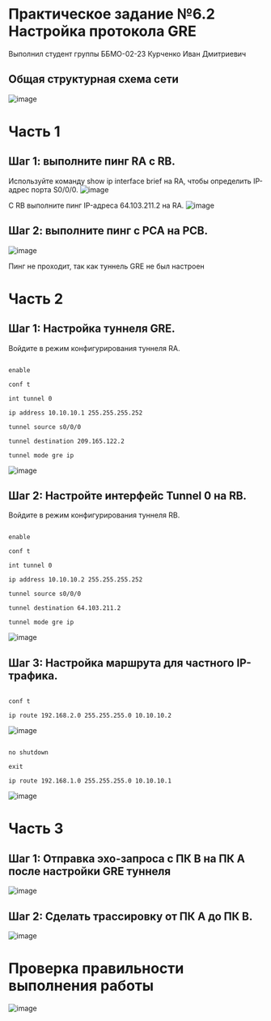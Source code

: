 # Практическое задание №6.2 Настройка протокола GRE

Выполнил студент группы ББМО-02-23 Курченко Иван Дмитриевич

## Общая структурная схема сети
![image](https://github.com/Flameitser/TOIB6.2/assets/65831927/c7971b78-7a9f-4395-b9e3-6f12d9bcbb1c)

# Часть 1

## Шаг 1:  выполните пинг RA с RB.
Используйте команду show ip interface brief на RA, чтобы определить IP-адрес порта S0/0/0.
![image](https://github.com/Flameitser/TOIB6.2/assets/65831927/e56b0747-110a-4d92-9f49-dd94653f7eaf)

С RB выполните пинг IP-адреса 64.103.211.2 на RA.
![image](https://github.com/Flameitser/TOIB6.2/assets/65831927/b5f0a8ad-f264-43cf-b275-0c1b1b59099a)

##  Шаг 2: выполните пинг с PCA на PCB.
![image](https://github.com/Flameitser/TOIB6.2/assets/65831927/4e143177-c8f9-4490-9269-d417e877d5b0)

Пинг не проходит, так как туннель GRE не был настроен

# Часть 2 

## Шаг 1: Настройка туннеля GRE.

Войдите в режим конфигурирования туннеля RA.
    
```

enable

conf t

int tunnel 0

ip address 10.10.10.1 255.255.255.252

tunnel source s0/0/0

tunnel destination 209.165.122.2

tunnel mode gre ip

```

![image](https://github.com/Flameitser/TOIB6.2/assets/65831927/5c162a62-13b9-42cd-b3bb-7dcb53bb49d9)




## Шаг 2: Настройте интерфейс Tunnel 0 на RB.

Войдите в режим конфигурирования туннеля RB.

    
```

enable

conf t

int tunnel 0

ip address 10.10.10.2 255.255.255.252

tunnel source s0/0/0

tunnel destination 64.103.211.2

tunnel mode gre ip

```

![image](https://github.com/Flameitser/TOIB6.2/assets/65831927/c87175c9-71f0-4739-9419-2ad9d7466d43)


## Шаг 3: Настройка маршрута для частного IP-трафика.

```

conf t

ip route 192.168.2.0 255.255.255.0 10.10.10.2

```
![image](https://github.com/Flameitser/TOIB6.2/assets/65831927/a3a2a12e-cd63-4298-a849-d83532585aef)


```

no shutdown

exit

ip route 192.168.1.0 255.255.255.0 10.10.10.1

```

![image](https://github.com/Flameitser/TOIB6.2/assets/65831927/4b883bf6-d5ee-403e-8635-3a43914a7858)


# Часть 3

## Шаг 1: Отправка эхо-запроса с ПК B на ПК А после настройки GRE туннеля

![image](https://github.com/Flameitser/TOIB6.2/assets/65831927/4739975e-11f4-43a1-b0d4-edf97b7a5b7a)

## Шаг 2: Сделать трассировку от ПК A до ПК B.

![image](https://github.com/Flameitser/TOIB6.2/assets/65831927/d805bafe-8f7b-411c-851b-f9bae54e0f08)


# Проверка правильности выполнения работы

![image](https://github.com/Flameitser/TOIB6.2/assets/65831927/58af59a7-5c0d-4a23-ba69-467c36c94dae)
